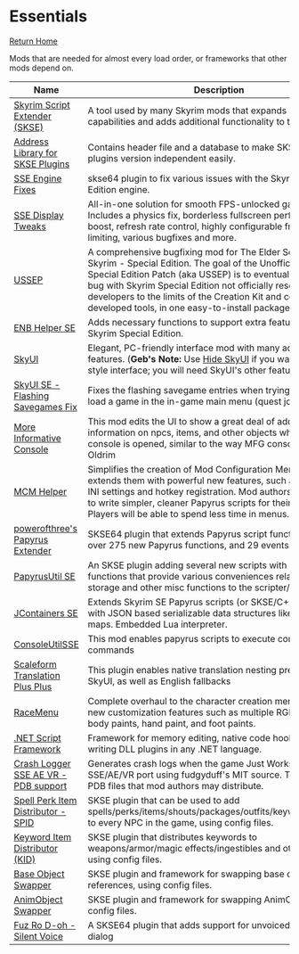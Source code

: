 # Essentials
[Return Home](https://github.com/Geborgen/usefulmods)

Mods that are needed for almost every load order, or frameworks that other mods depend on.

| Name | Description | Labels |
| ------------- | ------------- | ------------ |
| [Skyrim Script Extender (SKSE)](https://skse.silverlock.org/) | A tool used by many Skyrim mods that expands scripting capabilities and adds additional functionality to the game. | Extra Steps |
| [Address Library for SKSE Plugins](https://www.nexusmods.com/skyrimspecialedition/mods/32444) | Contains header file and a database to make SKSE DLL plugins version independent easily. |
| [SSE Engine Fixes](https://www.nexusmods.com/skyrimspecialedition/mods/17230) | skse64 plugin to fix various issues with the Skyrim Special Edition engine. | Extra Steps |
| [SSE Display Tweaks](https://www.nexusmods.com/skyrimspecialedition/mods/34705) | All-in-one solution for smooth FPS-unlocked gameplay. Includes a physics fix, borderless fullscreen performance boost, refresh rate control, highly configurable frame rate limiting, various bugfixes and more. |
| [USSEP](https://www.nexusmods.com/skyrimspecialedition/mods/266) | A comprehensive bugfixing mod for The Elder Scrolls V: Skyrim - Special Edition. The goal of the Unofficial Skyrim Special Edition Patch (aka USSEP) is to eventually fix every bug with Skyrim Special Edition not officially resolved by the developers to the limits of the Creation Kit and community-developed tools, in one easy-to-install package. |
| [ENB Helper SE](https://www.nexusmods.com/skyrimspecialedition/mods/23174) | Adds necessary functions to support extra features in ENB for Skyrim Special Edition. |
| [SkyUI](https://www.nexusmods.com/skyrimspecialedition/mods/12604) | Elegant, PC-friendly interface mod with many advanced features. (**Geb's Note:** Use [Hide SkyUI](https://www.nexusmods.com/skyrimspecialedition/mods/12770) if you want the vanilla-style interface; you will need SkyUI's other features.) |
| [SkyUI SE - Flashing Savegames Fix](https://www.nexusmods.com/skyrimspecialedition/mods/20406) | Fixes the flashing savegame entries when trying to save or load a game in the in-game main menu (quest journal). |
| [More Informative Console](https://www.nexusmods.com/skyrimspecialedition/mods/19250) | This mod edits the UI to show a great deal of additional information on npcs, items, and other objects when the console is opened, similar to the way MFG console worked for Oldrim |
| [MCM Helper](https://www.nexusmods.com/skyrimspecialedition/mods/53000) | Simplifies the creation of Mod Configuration Menus and extends them with powerful new features, such as persistent INI settings and hotkey registration. Mod authors will be able to write simpler, cleaner Papyrus scripts for their configs. Players will be able to spend less time in menus. |
| [powerofthree's Papyrus Extender](https://www.nexusmods.com/skyrimspecialedition/mods/22854) | SKSE64 plugin that extends Papyrus script functionality, with over 275 new Papyrus functions, and 29 events. |
| [PapyrusUtil SE](https://www.nexusmods.com/skyrimspecialedition/mods/13048) | An SKSE plugin adding several new scripts with native functions that provide various conveniences related to data storage and other misc functions to the scripter/modder. |
| [JContainers SE](https://www.nexusmods.com/skyrimspecialedition/mods/16495) | Extends Skyrim SE Papyrus scripts (or SKSE/C++ plugins) with JSON based serializable data structures like arrays and maps. Embedded Lua interpreter. |
| [ConsoleUtilSSE](https://www.nexusmods.com/skyrimspecialedition/mods/24858) | This mod enables papyrus scripts to execute console commands |
| [Scaleform Translation Plus Plus](https://www.nexusmods.com/skyrimspecialedition/mods/22603) | This plugin enables native translation nesting present within SkyUI, as well as English fallbacks |
| [RaceMenu](https://www.nexusmods.com/skyrimspecialedition/mods/19080) | Complete overhaul to the character creation menu including new customization features such as multiple RGBA warpaints, body paints, hand paint, and foot paints. |
| [.NET Script Framework](https://www.nexusmods.com/skyrimspecialedition/mods/21294) | Framework for memory editing, native code hooking and writing DLL plugins in any .NET language. | No AE |
| [Crash Logger SSE AE VR - PDB support](https://www.nexusmods.com/skyrimspecialedition/mods/59818) | Generates crash logs when the game Just Works™. This is a SSE/AE/VR port using fudgyduff's MIT source. This can read PDB files that mod authors may distribute. |
| [Spell Perk Item Distributor - SPID](https://www.nexusmods.com/skyrimspecialedition/mods/36869) | SKSE plugin that can be used to add spells/perks/items/shouts/packages/outfits/keywords/factions to every NPC in the game, using config files. |
| [Keyword Item Distributor (KID)](https://www.nexusmods.com/skyrimspecialedition/mods/55728) | SKSE plugin that distributes keywords to weapons/armor/magic effects/ingestibles and other items, using config files. |
| [Base Object Swapper](https://www.nexusmods.com/skyrimspecialedition/mods/60805) | SKSE plugin and framework for swapping base objects and references, using config files. |
| [AnimObject Swapper](https://www.nexusmods.com/skyrimspecialedition/mods/75167) | SKSE plugin and framework for swapping AnimObjects, using config files. |
| [Fuz Ro D-oh - Silent Voice](https://www.nexusmods.com/skyrimspecialedition/mods/15109) | A SKSE64 plugin that adds support for unvoiced in-game dialog |
